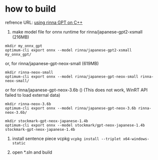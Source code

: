 # how to build

refrence URL: [using rinna GPT on C++](https://qiita.com/shinjimorimitsu/items/b61aa693f8e2988c8590)

1. make model file for onnx runtime
for rinna/japanese-gpt2-xsmall (216MB)
```
mkdir my_onnx_gpt
optimum-cli export onnx --model rinna/japanese-gpt2-xsmall my_onnx_gpt/
```

or, for rinna/japanese-gpt-neox-small (619MB)
```
mkdir rinna-neox-small
optimum-cli export onnx --model rinna/japanese-gpt-neox-small rinna-neox-small/
```

or for rinna/japanese-gpt-neox-3.6b () (This does not work, WinRT API failed to load external data)
```
mkdir rinna-neox-3.6b
optimum-cli export onnx --model rinna/japanese-gpt-neox-3.6b rinna-neox-3.6b/
```

```
mkdir stockmark-gpt-neox-japanese-1.4b
optimum-cli export onnx --model stockmark/gpt-neox-japanese-1.4b stockmark-gpt-neox-japanese-1.4b
```


1. install sentence piece vcpkg `vcpkg install --triplet x64-windows-static`

1. open *.sln and build

